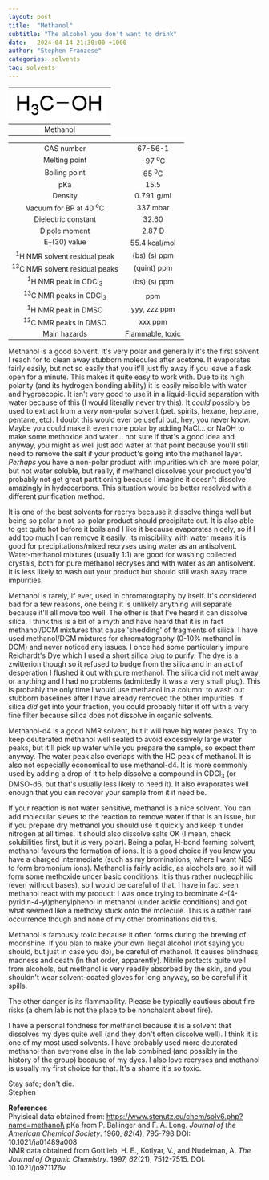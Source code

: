 ```yaml
---
layout: post
title:  "Methanol"
subtitle: "The alcohol you don't want to drink"
date:   2024-04-14 21:30:00 +1000
author: "Stephen Franzese"
categories: solvents
tag: solvents
---
```



|![methanol](/assets/methanol.png)|
|:---:|
|Methanol|

|                                             |                     |
| :-----------------: | :-----------------: |
| CAS number                                  | 	     67-56-1 |
| Melting point                               |   -97 <sup>o</sup>C  |
| Boiling point                               | 65 <sup>o</sup>C |
|      pKa                                    |         15.5        |
|    Density                                  |       0.791 g/ml      |
| Vacuum for BP at 40 <sup>o</sup>C           |     337 mbar     |
| Dielectric constant                         | 32.60 |
| Dipole moment                               | 2.87 D |
| E<sub>T</sub>(30) value                     | 55.4 kcal/mol |
| <sup>1</sup>H NMR solvent residual peak     | (bs)  (s) ppm |
| <sup>13</sup>C NMR solvent residual peaks   | (quint) ppm |
| <sup>1</sup>H NMR peak in CDCl<sub>3</sub>  | (bs) (s)  ppm |
| <sup>13</sup>C NMR peaks in CDCl<sub>3</sub>|  ppm |
| <sup>1</sup>H NMR peak in DMSO              | yyy, zzz ppm |
| <sup>13</sup>C NMR peaks in DMSO            | xxx ppm |
| Main hazards                                | Flammable, toxic |

Methanol is a good solvent. It's very polar and generally it's the first solvent I reach for to clean away stubborn molecules after acetone. It evaporates fairly easily, but not so easily that you it'll just fly away if you leave a flask open for a minute. This makes it quite easy to work with. Due to its high polarity (and its hydrogen bonding ability) it is easily miscible with water and hygroscopic. It isn't very good to use it in a liquid-liquid separation with water because of this (I would literally never try this). It *could* possibly be used to extract from a *very* non-polar solvent (pet. spirits, hexane, heptane, pentane, etc). I doubt this would ever be useful but, hey, you never know. Maybe you could make it even more polar by adding NaCl... or NaOH to make some methoxide and water... not sure if that's a good idea and anyway, you might as well just add water at that point because you'll still need to remove the salt if your product's going into the methanol layer. *Perhaps* you have a non-polar product with impurities which are more polar, but not water soluble, but really, if methanol dissolves your product you'd probably not get great partitioning because I imagine it doesn't dissolve amazingly in hydrocarbons. This situation would be better resolved with a different purification method.

It is one of the best solvents for recrys because it dissolve things well but being so polar a not-so-polar product should precipitate out. It is also able to get quite hot before it boils and I like it because evaporates nicely, so if I add too much I can remove it easily. Its miscibility with water means it is good for precipitations/mixed recryses using water as an antisolvent. Water-methanol mixtures (usually 1:1) are good for washing collected crystals, both for pure methanol recryses and with water as an antisolvent. It is less likely to wash out your product but should still wash away trace impurities.

Methanol is rarely, if ever, used in chromatography by itself. It's considered bad for a few reasons, one being it is unlikely anything will separate because it'll all move too well. The other is that I've heard it can dissolve silica. I think this is a bit of a myth and have heard that it is in fact methanol/DCM mixtures that cause 'shedding' of fragments of silica. I have used methanol/DCM mixtures for chromatography (0-10% methanol in DCM) and never noticed any issues. I once had some particularly impure Reichardt's Dye which I used a short silica plug to purify. The dye is a zwitterion though so it refused to budge from the silica and in an act of desperation I flushed it out with pure methanol. The silica did not melt away or anything and I had no problems (admittedly it was a very small plug). This is probably the only time I would use methanol in a column: to wash out stubborn baselines after I have already removed the other impurities. If silica *did* get into your fraction, you could probably filter it off with a very fine filter because silica does not dissolve in organic solvents.

Methanol-d4 is a good NMR solvent, but it will have big water peaks. Try to keep deuterated methanol well sealed to avoid excessively large water peaks, but it'll pick up water while you prepare the sample, so expect them anyway. The water peak also overlaps with the HO peak of methanol. It is also not especially economical to use methanol-d4. It is more commonly used by adding a drop of it to help dissolve a compound in CDCl<sub>3</sub> (or DMSO-d6, but that's usually less likely to need it). It also evaporates well enough that you can recover your sample from it if need be.

If your reaction is not water sensitive, methanol is a nice solvent. You can add molecular sieves to the reaction to remove water if that is an issue, but if you prepare dry methanol you should use it quickly and keep it under nitrogen at all times. It should also dissolve salts OK (I mean, check solubilities first, but it *is* very polar). Being a polar, H-bond forming solvent, methanol favours the formation of ions. It is a good choice if you know you have a charged intermediate (such as my brominations, where I want NBS to form bromonium ions). Methanol is fairly acidic, as alcohols are, so it will form some methoxide under basic conditions. It is thus rather nucleophilic (even without bases), so I would be careful of that. I have in fact seen methanol react with my product: I was once trying to brominate 4-(4-pyridin-4-yl)phenylphenol in methanol (under acidic conditions) and got what seemed like a methoxy stuck onto the molecule. This is a rather rare occurrence though and none of my other brominations did this.

Methanol is famously toxic because it often forms during the brewing of moonshine. If you plan to make your own illegal alcohol (not saying you should, but just in case you do), be careful of methanol. It causes blindness, madness and death (in that order, apparently). Nitrile protects quite well from alcohols, but methanol is very readily absorbed by the skin, and you shouldn't wear solvent-coated gloves for long anyway, so be careful if it spills.

The other danger is its flammability. Please be typically cautious about fire risks (a chem lab is not the place to be nonchalant about fire).

I have a personal fondness for methanol because it is a solvent that dissolves my dyes quite well (and they don't often dissolve well). I think it is one of my most used solvents. I have probably used more deuterated methanol than everyone else in the lab combined (and possibly in the history of the group) because of my dyes. I also love recryses and methanol is usually my first choice for that. It's a shame it's so toxic.

Stay safe; don't die.\
Stephen

**References**\
Phyisical data obtained from: https://www.stenutz.eu/chem/solv6.php?name=methanol\
pKa from P. Ballinger and F. A. Long. *Journal of the American Chemical Society*. 1960, *82*(4), 795-798
DOI: 10.1021/ja01489a008\
NMR data obtained from Gottlieb, H. E., Kotlyar, V., and Nudelman, A. *The Journal of Organic Chemistry*. 1997, *62*(21), 7512-7515. DOI: 10.1021/jo971176v
